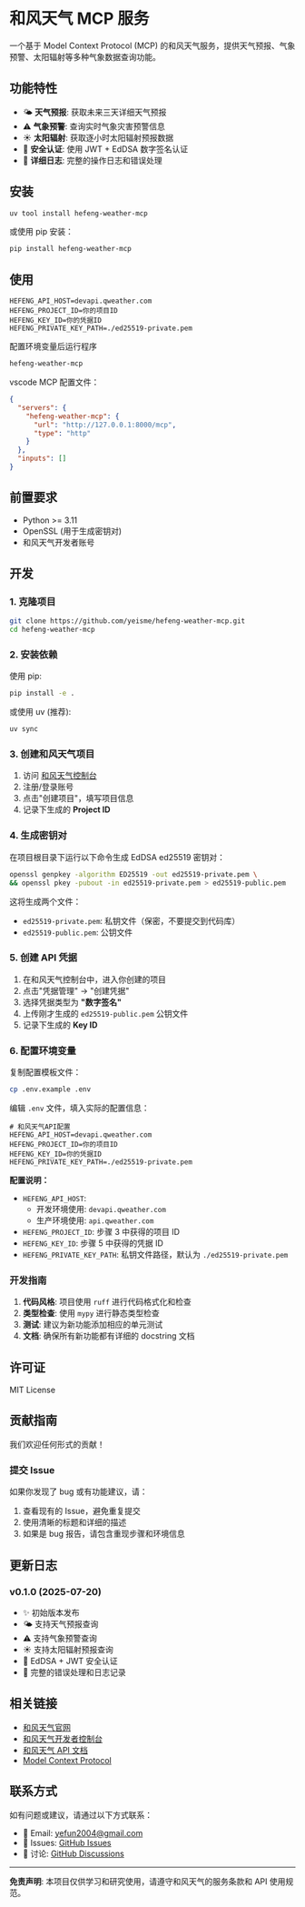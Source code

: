 # 和风天气 MCP 服务

一个基于 Model Context Protocol (MCP) 的和风天气服务，提供天气预报、气象预警、太阳辐射等多种气象数据查询功能。

## 功能特性

- 🌤️ **天气预报**: 获取未来三天详细天气预报
- ⚠️ **气象预警**: 查询实时气象灾害预警信息
- ☀️ **太阳辐射**: 获取逐小时太阳辐射预报数据
- 🔐 **安全认证**: 使用 JWT + EdDSA 数字签名认证
- 📝 **详细日志**: 完整的操作日志和错误处理

## 安装

```bash
uv tool install hefeng-weather-mcp
```

或使用 pip 安装：

```bash
pip install hefeng-weather-mcp
```

## 使用

```env
HEFENG_API_HOST=devapi.qweather.com
HEFENG_PROJECT_ID=你的项目ID
HEFENG_KEY_ID=你的凭据ID
HEFENG_PRIVATE_KEY_PATH=./ed25519-private.pem
```

配置环境变量后运行程序

```bash
hefeng-weather-mcp
```

vscode MCP 配置文件：

```json
{
  "servers": {
    "hefeng-weather-mcp": {
      "url": "http://127.0.0.1:8000/mcp",
      "type": "http"
    }
  },
  "inputs": []
}
```

## 前置要求

- Python >= 3.11
- OpenSSL (用于生成密钥对)
- 和风天气开发者账号

## 开发

### 1. 克隆项目

```bash
git clone https://github.com/yeisme/hefeng-weather-mcp.git
cd hefeng-weather-mcp
```

### 2. 安装依赖

使用 pip:

```bash
pip install -e .
```

或使用 uv (推荐):

```bash
uv sync
```

### 3. 创建和风天气项目

1. 访问 [和风天气控制台](https://console.qweather.com/project/)
2. 注册/登录账号
3. 点击"创建项目"，填写项目信息
4. 记录下生成的 **Project ID**

### 4. 生成密钥对

在项目根目录下运行以下命令生成 EdDSA ed25519 密钥对：

```bash
openssl genpkey -algorithm ED25519 -out ed25519-private.pem \
&& openssl pkey -pubout -in ed25519-private.pem > ed25519-public.pem
```

这将生成两个文件：

- `ed25519-private.pem`: 私钥文件（保密，不要提交到代码库）
- `ed25519-public.pem`: 公钥文件

### 5. 创建 API 凭据

1. 在和风天气控制台中，进入你创建的项目
2. 点击"凭据管理" → "创建凭据"
3. 选择凭据类型为 **"数字签名"**
4. 上传刚才生成的 `ed25519-public.pem` 公钥文件
5. 记录下生成的 **Key ID**

### 6. 配置环境变量

复制配置模板文件：

```bash
cp .env.example .env
```

编辑 `.env` 文件，填入实际的配置信息：

```env
# 和风天气API配置
HEFENG_API_HOST=devapi.qweather.com
HEFENG_PROJECT_ID=你的项目ID
HEFENG_KEY_ID=你的凭据ID
HEFENG_PRIVATE_KEY_PATH=./ed25519-private.pem
```

**配置说明：**

- `HEFENG_API_HOST`:
  - 开发环境使用: `devapi.qweather.com`
  - 生产环境使用: `api.qweather.com`
- `HEFENG_PROJECT_ID`: 步骤 3 中获得的项目 ID
- `HEFENG_KEY_ID`: 步骤 5 中获得的凭据 ID
- `HEFENG_PRIVATE_KEY_PATH`: 私钥文件路径，默认为 `./ed25519-private.pem`

### 开发指南

1. **代码风格**: 项目使用 `ruff` 进行代码格式化和检查
2. **类型检查**: 使用 `mypy` 进行静态类型检查
3. **测试**: 建议为新功能添加相应的单元测试
4. **文档**: 确保所有新功能都有详细的 docstring 文档

## 许可证

MIT License

## 贡献指南

我们欢迎任何形式的贡献！

### 提交 Issue

如果你发现了 bug 或有功能建议，请：

1. 查看现有的 Issue，避免重复提交
2. 使用清晰的标题和详细的描述
3. 如果是 bug 报告，请包含重现步骤和环境信息

## 更新日志

### v0.1.0 (2025-07-20)

- ✨ 初始版本发布
- 🌤️ 支持天气预报查询
- ⚠️ 支持气象预警查询
- ☀️ 支持太阳辐射预报查询
- 🔐 EdDSA + JWT 安全认证
- 📝 完整的错误处理和日志记录

## 相关链接

- [和风天气官网](https://www.qweather.com/)
- [和风天气开发者控制台](https://console.qweather.com/project/)
- [和风天气 API 文档](https://dev.qweather.com/docs/api/)
- [Model Context Protocol](https://modelcontextprotocol.io/)

## 联系方式

如有问题或建议，请通过以下方式联系：

- 📧 Email: [yefun2004@gmail.com](mailto:yefun2004@gmail.com)
- 🐛 Issues: [GitHub Issues](https://github.com/yeisme/hefeng-weather-mcp/issues)
- 💬 讨论: [GitHub Discussions](https://github.com/yeisme/hefeng-weather-mcp/discussions)

---

**免责声明**: 本项目仅供学习和研究使用，请遵守和风天气的服务条款和 API 使用规范。
